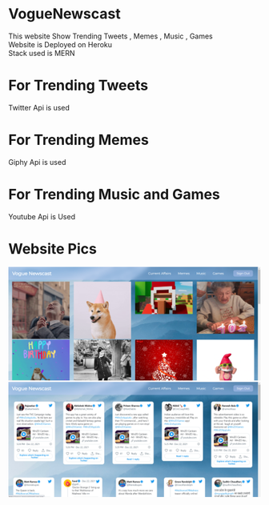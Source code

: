 # VogueNewscast

This website Show Trending Tweets , Memes , Music , Games <br/>
Website is Deployed on Heroku<br/>
Stack used is MERN

# For Trending Tweets 
Twitter Api is used  

# For Trending Memes 
Giphy Api is used 

# For Trending Music and Games 
Youtube Api is Used

# Website Pics
<img src="https://github.com/ParmeetMundi/VogueNewscast/blob/master/memes.png">
<img src="https://github.com/ParmeetMundi/VogueNewscast/blob/master/tweets.png">







